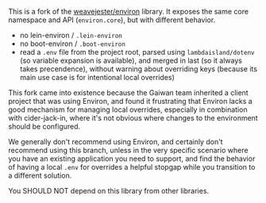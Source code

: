This is a fork of the
[weavejester/environ](https://github.com/weavejester/environ) library. It
exposes the same core namespace and API (`environ.core`), but with different
behavior.

- no lein-environ / `.lein-environ`
- no boot-environ / `.boot-environ`
- read a `.env` file from the project root, parsed using `lambdaisland/dotenv` (so variable expansion is available), and merged in last (so it always takes precendence), without warning about overriding keys (because its main use case is for intentional local overrides)

This fork came into existence because the Gaiwan team inherited a client project
that was using Environ, and found it frustrating that Environ lacks a good
mechanism for managing local overrides, especially in combination with
cider-jack-in, where it's not obvious where changes to the environment should be
configured.

We generally don't recommend using Environ, and certainly don't recommend using
this branch, unless in the very specific scenario where you have an existing
application you need to support, and find the behavior of having a local `.env`
for overrides a helpful stopgap while you transition to a different solution.

You SHOULD NOT depend on this library from other libraries.
